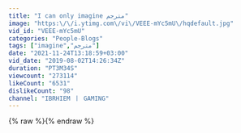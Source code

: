 ```yaml
---
title: "I can only imagine مترجم"
image: "https:\/\/i.ytimg.com\/vi\/VEEE-mYc5mU\/hqdefault.jpg"
vid_id: "VEEE-mYc5mU"
categories: "People-Blogs"
tags: ["imagine","مترجم"]
date: "2021-11-24T13:18:59+03:00"
vid_date: "2019-08-02T14:26:34Z"
duration: "PT3M34S"
viewcount: "273114"
likeCount: "6531"
dislikeCount: "98"
channel: "IBRHIEM 丨 GAMING"
---
```

{% raw %}{% endraw %}
